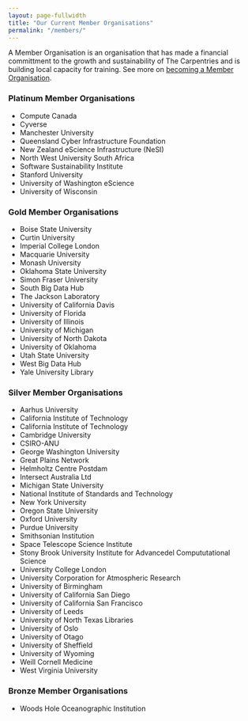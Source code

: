 ```yaml
---
layout: page-fullwidth
title: "Our Current Member Organisations"
permalink: "/members/"
---
```


A Member Organisation is an organisation that has made a financial committment to
the growth and sustainability of The Carpentries and is building local capacity for training. See more on [becoming a Member Organisation](../membership/).

### Platinum Member Organisations

- Compute Canada
- Cyverse
- Manchester University
- Queensland Cyber Infrastructure Foundation
- New Zealand eScience Infrastructure (NeSI)
- North West University South Africa
- Software Sustainability Institute
- Stanford University
- University of Washington eScience
- University of Wisconsin

### Gold Member Organisations

- Boise State University
- Curtin University
- Imperial College London
- Macquarie University
- Monash University
- Oklahoma State University
- Simon Fraser University
- South Big Data Hub
- The Jackson Laboratory
- University of California Davis
- University of Florida
- University of Illinois
- University of Michigan
- University of North Dakota
- University of Oklahoma
- Utah State University
- West Big Data Hub
- Yale University Library

### Silver Member Organisations

- Aarhus University
- California Institute of Technology
- California Institute of Technology
- Cambridge University
- CSIRO-ANU
- George Washington University
- Great Plains Network
- Helmholtz Centre Postdam
- Intersect Australia Ltd
- Michigan State University
- National Institute of Standards and Technology
- New York University
- Oregon State University
- Oxford University
- Purdue University
- Smithsonian Institution
- Space Telescope Science Institute
- Stony Brook University Institute for Advancedel Compututational Science
- University College London
- University Corporation for Atmospheric Research
- University of Birmingham
- University of California San Diego
- University of California San Francisco
- University of Leeds
- University of North Texas Libraries
- University of Oslo
- University of Otago
- University of Sheffield
- University of Wyoming
- Weill Cornell Medicine
- West Virginia University

 ### Bronze Member Organisations  
 
 - Woods Hole Oceanographic Institution
